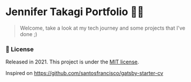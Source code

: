 # Jennifer Takagi Portfolio :ok_woman:

> Welcome, take a look at my tech journey and some projects that I've done ;)




### :closed_book: License

Released in 2021.
This project is under the [MIT license](https://github.com/jennifertakagi/helper-scripts/master/LICENSE).

Inspired on https://github.com/santosfrancisco/gatsby-starter-cv
